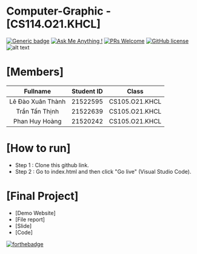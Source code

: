 # Computer-Graphic - [CS114.O21.KHCL]
[![Generic badge](https://img.shields.io/badge/Status-working-<COLOR>.svg)](https://shields.io/)
[![Ask Me Anything !](https://img.shields.io/badge/Ask%20me-anything-1abc9c.svg)](https://github.com/anhquan075/CS114.L22.KHCL/issues/new)
[![PRs Welcome](https://img.shields.io/badge/PRs-welcome-brightgreen.svg?style=flat-square)](http://makeapullrequest.com)
[![GitHub license](https://img.shields.io/github/license/Naereen/StrapDown.js.svg)](https://github.com/anhquan075/CS114.L22.KHCL/blob/master/LICENSE)
![alt text](https://img.shields.io/badge/Laguage-Javascript-green)

# [Members]
| Fullname      | Student ID | Class     |
| :----:        |    :----:   |          :----: |
| Lê Đào Xuân Thành    | 21522595       | CS105.O21.KHCL  |
| Trần Tấn Thịnh | 21522639        | CS105.O21.KHCL      |
| Phan Huy Hoàng   | 21520242        | CS105.O21.KHCL      |
# [How to run]
- Step 1 : Clone this github link.
- Step 2 : Go to index.html and then click "Go live" (Visual Studio Code).

# [Final Project]
- [Demo Website]
- [File report]
- [Slide]
- [Code]
 
[![forthebadge](https://forthebadge.com/images/badges/built-with-love.svg)](https://forthebadge.com)
